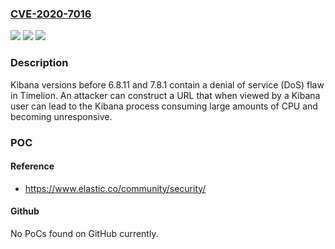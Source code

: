### [CVE-2020-7016](https://cve.mitre.org/cgi-bin/cvename.cgi?name=CVE-2020-7016)
![](https://img.shields.io/static/v1?label=Product&message=Kibana&color=blue)
![](https://img.shields.io/static/v1?label=Version&message=n%2Fa&color=blue)
![](https://img.shields.io/static/v1?label=Vulnerability&message=CWE-185%3A%20Incorrect%20Regular%20Expression&color=brighgreen)

### Description

Kibana versions before 6.8.11 and 7.8.1 contain a denial of service (DoS) flaw in Timelion. An attacker can construct a URL that when viewed by a Kibana user can lead to the Kibana process consuming large amounts of CPU and becoming unresponsive.

### POC

#### Reference
- https://www.elastic.co/community/security/

#### Github
No PoCs found on GitHub currently.

